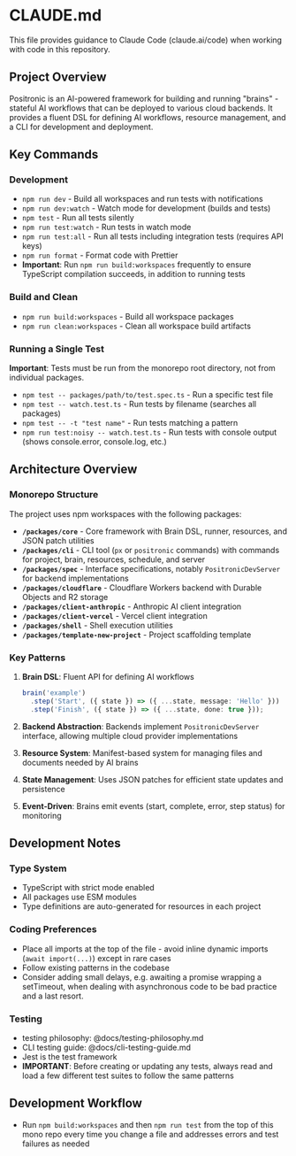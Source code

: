 # CLAUDE.md

This file provides guidance to Claude Code (claude.ai/code) when working with code in this repository.

## Project Overview

Positronic is an AI-powered framework for building and running "brains" - stateful AI workflows that can be deployed to various cloud backends. It provides a fluent DSL for defining AI workflows, resource management, and a CLI for development and deployment.

## Key Commands

### Development

- `npm run dev` - Build all workspaces and run tests with notifications
- `npm run dev:watch` - Watch mode for development (builds and tests)
- `npm test` - Run all tests silently
- `npm run test:watch` - Run tests in watch mode
- `npm run test:all` - Run all tests including integration tests (requires API keys)
- `npm run format` - Format code with Prettier
- **Important**: Run `npm run build:workspaces` frequently to ensure TypeScript compilation succeeds, in addition to running tests

### Build and Clean

- `npm run build:workspaces` - Build all workspace packages
- `npm run clean:workspaces` - Clean all workspace build artifacts

### Running a Single Test

**Important**: Tests must be run from the monorepo root directory, not from individual packages.

- `npm test -- packages/path/to/test.spec.ts` - Run a specific test file
- `npm test -- watch.test.ts` - Run tests by filename (searches all packages)
- `npm test -- -t "test name"` - Run tests matching a pattern
- `npm run test:noisy -- watch.test.ts` - Run tests with console output (shows console.error, console.log, etc.)

## Architecture Overview

### Monorepo Structure

The project uses npm workspaces with the following packages:

- **`/packages/core`** - Core framework with Brain DSL, runner, resources, and JSON patch utilities
- **`/packages/cli`** - CLI tool (`px` or `positronic` commands) with commands for project, brain, resources, schedule, and server
- **`/packages/spec`** - Interface specifications, notably `PositronicDevServer` for backend implementations
- **`/packages/cloudflare`** - Cloudflare Workers backend with Durable Objects and R2 storage
- **`/packages/client-anthropic`** - Anthropic AI client integration
- **`/packages/client-vercel`** - Vercel client integration
- **`/packages/shell`** - Shell execution utilities
- **`/packages/template-new-project`** - Project scaffolding template

### Key Patterns

1. **Brain DSL**: Fluent API for defining AI workflows

   ```typescript
   brain('example')
     .step('Start', ({ state }) => ({ ...state, message: 'Hello' }))
     .step('Finish', ({ state }) => ({ ...state, done: true }));
   ```

2. **Backend Abstraction**: Backends implement `PositronicDevServer` interface, allowing multiple cloud provider implementations

3. **Resource System**: Manifest-based system for managing files and documents needed by AI brains

4. **State Management**: Uses JSON patches for efficient state updates and persistence

5. **Event-Driven**: Brains emit events (start, complete, error, step status) for monitoring

## Development Notes

### Type System

- TypeScript with strict mode enabled
- All packages use ESM modules
- Type definitions are auto-generated for resources in each project

### Coding Preferences

- Place all imports at the top of the file - avoid inline dynamic imports (`await import(...)`) except in rare cases
- Follow existing patterns in the codebase
- Consider adding small delays, e.g. awaiting a promise wrapping a setTimeout, when dealing with asynchronous code to be bad practice and a last resort.

### Testing

- testing philosophy: @docs/testing-philosophy.md
- CLI testing guide: @docs/cli-testing-guide.md
- Jest is the test framework
- **IMPORTANT**: Before creating or updating any tests, always read and load a few different test suites to follow the same patterns

## Development Workflow

- Run `npm build:workspaces` and then `npm run test` from the top of this mono repo every time you change a file and addresses errors and test failures as needed
